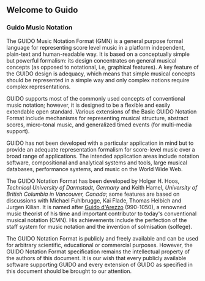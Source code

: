## Welcome to Guido

### Guido Music Notation

The GUIDO Music Notation Format (GMN) is a general purpose formal language for representing score level
music in a platform independent, plain-text and human-readable way. It is based on a conceptually
simple but powerful formalism: its design concentrates on general musical concepts (as opposed to
notational, i.e, graphical features). A key feature of the GUIDO design is adequacy, which means
that simple musical concepts should be represented in a simple way and only complex notions
require complex representations.

GUIDO supports most of the commonly used concepts of conventional music
notation; however, it is designed to be a flexible and easily extendable open standard. Various extensions of the Basic GUIDO Notation Format include mechanisms for representing musical structure,
abstract scores, micro-tonal music, and generalized timed events (for multi-media support).

GUIDO has not been developed with a particular application in mind but to provide an adequate
representation formalism for score-level music over a broad range of applications. The intended
application areas include notation software, compositional and analytical systems and tools, large
musical databases, performance systems, and music on the World Wide Web.

The GUIDO Notation Format has been developed by Holger H. Hoos, *Technical University of Darmstadt, Germany* and Keith Hamel, *University of British Columbia in Vancouver, Canada*; some features are based on discussions with Michael Fuhlbrugge, Kai Flade, Thomas Helbich and Jurgen
Kilian. It is named after [Guido d'Arezzo](https://en.wikipedia.org/wiki/Guido_of_Arezzo) (990-1050), a renowned music theorist of his time and
important contributor to today's conventional musical notation (CMN). His achievements include
the perfection of the staff system for music notation and the invention of solmisation (solfege).

The GUIDO Notation Format is publicly and freely available and can be used for arbitrary scientific, educational or commercial purposes. However, the GUIDO Notation Format specification remains the intellectual property of the authors of this document. It is our wish that every publicly available software supporting GUIDO and every
extension of GUIDO as specified in this document should be brought to our attention.
